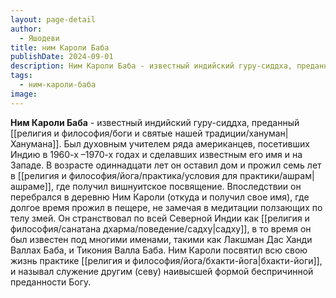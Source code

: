 ```yaml
---
layout: page-detail
author:
  - Яшодеви
title: ним Кароли Баба
publishDate: 2024-09-01
description: Ним Кароли Баба - известный индийский гуру-сиддха, преданный Ханумана. Был духовным учителем ряда американцев, посетивших Индию в 1960-х –1970-х годах и сделавших известным его имя и на Западе.
tags:
  - ним-кароли-баба
image:
---
```

**Ним Кароли Баба** - известный индийский гуру-сиддха, преданный [[религия и философия/боги и святые нашей традиции/хануман|Ханумана]]. Был духовным учителем ряда американцев, посетивших Индию в 1960-х –1970-х годах и сделавших известным его имя и на Западе. В возрасте одиннадцати лет он оставил дом и прожил семь лет в [[религия и философия/йога/практика/условия для практики/ашрам|ашраме]], где получил вишнуитское посвящение. Впоследствии он перебрался в деревню Ним Кароли (откуда и получил свое имя), где долгое время прожил в пещере, не замечая в медитации ползающих по телу змей. Он странствовал по всей Северной Индии как [[религия и философия/санатана дхарма/поведение/садху|садху]], в то время он был известен под многими именами, такими как Лакшман Дас Ханди Валлах Баба, и Тикония Валла Баба. Ним Кароли посвятил всю свою жизнь практике [[религия и философия/йога/бхакти-йога|бхакти-йоги]], и называл служение другим (севу) наивысшей формой беспричинной преданности Богу.

